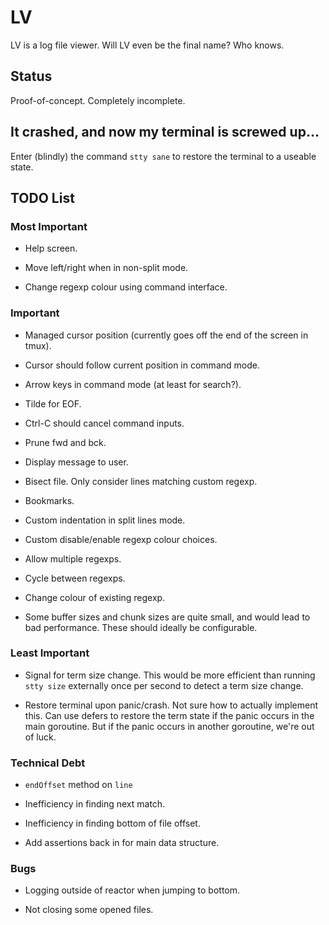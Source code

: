 # LV

LV is a log file viewer. Will LV even be the final name? Who knows.

## Status

Proof-of-concept. Completely incomplete.

## It crashed, and now my terminal is screwed up...

Enter (blindly) the command `stty sane` to restore the terminal to a useable
state.

## TODO List

### Most Important

* Help screen.

* Move left/right when in non-split mode.

* Change regexp colour using command interface.

### Important

* Managed cursor position (currently goes off the end of the screen in tmux).

* Cursor should follow current position in command mode.

* Arrow keys in command mode (at least for search?).

* Tilde for EOF.

* Ctrl-C should cancel command inputs.

* Prune fwd and bck.

* Display message to user.

* Bisect file. Only consider lines matching custom regexp.

* Bookmarks.

* Custom indentation in split lines mode.

* Custom disable/enable regexp colour choices.

* Allow multiple regexps.

* Cycle between regexps.

* Change colour of existing regexp.

* Some buffer sizes and chunk sizes are quite small, and would lead to bad
  performance. These should ideally be configurable.

### Least Important

* Signal for term size change. This would be more efficient than running `stty
  size` externally once per second to detect a term size change.

* Restore terminal upon panic/crash. Not sure how to actually implement this.
  Can use defers to restore the term state if the panic occurs in the main
goroutine. But if the panic occurs in another goroutine, we're out of luck.

### Technical Debt

* `endOffset` method on `line`

* Inefficiency in finding next match.

* Inefficiency in finding bottom of file offset.

* Add assertions back in for main data structure.

### Bugs

* Logging outside of reactor when jumping to bottom.

* Not closing some opened files.
